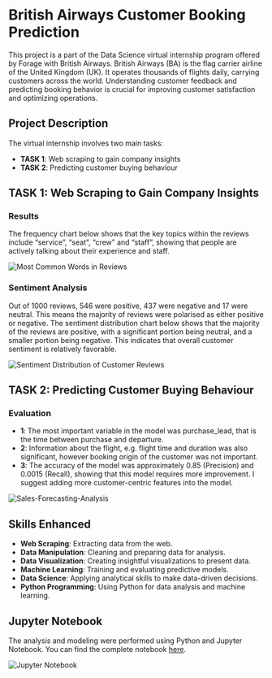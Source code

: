 # British Airways Customer Booking Prediction

This project is a part of the Data Science virtual internship program offered by Forage with British Airways. British Airways (BA) is the flag carrier airline of the United Kingdom (UK). It operates thousands of flights daily, carrying customers across the world. Understanding customer feedback and predicting booking behavior is crucial for improving customer satisfaction and optimizing operations.

## Project Description

The virtual internship involves two main tasks:
- **TASK 1**: Web scraping to gain company insights
- **TASK 2**: Predicting customer buying behaviour

## TASK 1: Web Scraping to Gain Company Insights

### Results

The frequency chart below shows that the key topics within the reviews include “service”, “seat”, “crew” and “staff”, showing that people are actively talking about their experience and staff.

![Most Common Words in Reviews](https://github.com/Yuan-DataScience/Sales-Forecasting-Analysis-Project-British-Airways-/blob/main/Most%20Common%20Words%20in%20Reviews.png)

### Sentiment Analysis


Out of 1000 reviews, 546 were positive, 437 were negative and 17 were neutral. This means the majority of reviews were polarised as either positive or negative. The sentiment distribution chart below shows that the majority of the reviews are positive, with a significant portion being neutral, and a smaller portion being negative. This indicates that overall customer sentiment is relatively favorable.

![Sentiment Distribution of Customer Reviews](https://github.com/Yuan-DataScience/Sales-Forecasting-Analysis-Project-British-Airways-/blob/main/Sentiment%20Distribution%20of%20Customer%20Reviews.png)

## TASK 2: Predicting Customer Buying Behaviour

### Evaluation

- **1**: The most important variable in the model was purchase_lead, that is the time between purchase and departure.
- **2**: Information about the flight, e.g. flight time and duration was also significant, however booking origin of the customer was not important.
- **3**: The accuracy of the model was approximately 0.85 (Precision) and 0.0015 (Recall), showing that this model requires more improvement. I suggest adding more customer-centric features into the model.
  
![Sales-Forecasting-Analysis](https://github.com/Yuan-DataScience/Sales-Forecasting-Analysis-Project-British-Airways-/blob/main/FeatureImportance.png)



## Skills Enhanced

- **Web Scraping**: Extracting data from the web.
- **Data Manipulation**: Cleaning and preparing data for analysis.
- **Data Visualization**: Creating insightful visualizations to present data.
- **Machine Learning**: Training and evaluating predictive models.
- **Data Science**: Applying analytical skills to make data-driven decisions.
- **Python Programming**: Using Python for data analysis and machine learning.

## Jupyter Notebook

The analysis and modeling were performed using Python and Jupyter Notebook. You can find the complete notebook [here](https://github.com/Yuan-DataScience/Sales-Forecasting-Analysis-Project-British-Airways-/blob/main/Python_SalesForecastingAnalysis.ipynb).

![Jupyter Notebook](https://github.com/Yuan-DataScience/Sales-Forecasting-Analysis-Project-British-Airways-/blob/main/Python_SalesForecastingAnalysis.ipynb)
